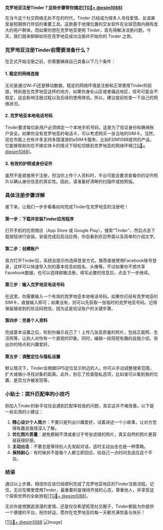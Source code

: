 **克罗地亚注册Tinder？这些步骤帮你搞定[[TG💪+ @esim1088](https://t.me/s/esim1088)]**

在当今这个社交网络无处不在的时代，Tinder 已经成为很多人寻找爱情、友谊甚至是短期旅行伴侣的重要工具。这款基于地理位置的交友软件在全球范围内拥有庞大的用户群体，而如果你想在克罗地亚使用 Tinder，首先得解决注册问题。今天，我们就来聊聊如何在克罗地亚成功注册并开始你的 Tinder 之旅。

### **克罗地亚注册Tinder前需要准备什么？**

在正式开始注册之前，你需要确保自己具备以下几个条件：

#### **1. 稳定的网络连接**
无论是通过Wi-Fi还是移动数据，稳定的网络环境是注册和正常使用Tinder的前提。特别是在克罗地亚这样的地方，如果你身处山区或者偏远地区，信号可能会不稳定，这会影响注册过程以及后续的使用体验。所以，建议提前检查一下自己的网络状况。

#### **2. 克罗地亚本地电话号码**
Tinder要求每位新用户必须绑定一个本地手机号码，这是为了验证身份和确保账户安全。如果你没有克罗地亚的电话卡，可以考虑购买一张当地的SIM卡。当然，现在市面上也有许多支持多国漫游的eSIM卡服务，比如ESIM1088提供的产品，它能够帮助你在不换实体卡的情况下轻松切换到克罗地亚的网络环境[[TG💪+ @esim1088](https://t.me/s/esim1088)]。

#### **3. 有效的护照或身份证件**
虽然不是直接用于注册，但当你上传个人资料时，平台可能会要求查看你的证件照片以确认身份信息的真实性。因此，请准备好清晰的扫描件或拍照版。

### **具体注册步骤详解**

接下来，让我们一步步看看如何完成Tinder在克罗地亚的注册吧！

#### **第一步：下载并安装Tinder应用程序**
打开手机的应用商店（App Store 或 Google Play），搜索“Tinder”，然后点击下载按钮进行安装。安装完成后启动应用，你会看到欢迎界面以及简单的介绍文字。

#### **第二步：创建账户**
首次打开Tinder后，系统会提示你选择登录方式。推荐直接使用Facebook账号登录，这样可以快速导入你的基本信息如姓名、头像等。不过如果你不想共享Facebook数据，也可以选择邮箱注册。填写必要的信息后，点击下一步继续。

#### **第三步：输入克罗地亚电话号码**
在这里，你需要输入一个有效的克罗地亚本地电话号码。如果你已经有克罗地亚的SIM卡，直接输入即可；如果没有，则可以先获取一张临时的克罗地亚号码。记得保留接收到的验证码短信，因为这是验证账户的关键步骤。

#### **第四步：完善个人资料**
完成基本设置之后，轮到你展示自己了！上传几张高质量的照片，包括正面照、生活照等，让别人对你有一个直观的印象。同时，编辑一段简短有趣的自我介绍，突出你的特点和兴趣爱好。

#### **第五步：调整定位与隐私设置**
默认情况下，Tinder会根据GPS定位显示附近的人。你可以手动调整搜索范围，扩大或缩小寻找对象的距离。此外，别忘了检查隐私选项，比如谁可以看到我的位置、是否允许被发现等。

### **小贴士：提升匹配率的小技巧**

刚加入Tinder的新手往往会遇到匹配率较低的问题，其实这并不难改善。以下是一些实用的小建议：

1. **精心设计个人简介**：不要只是列出兴趣爱好，试着讲述一个小故事，让对方觉得有趣且值得深入了解。
2. **优化照片质量**：避免模糊不清或者过于夸张滤镜的照片，真实自然的照片更容易获得好感。
3. **主动出击**：不要总是等待别人先发起对话，适时主动出击也是一种策略。
4. **保持耐心**：有时候并不是每个人都立即回应，给自己一点时间去适应这个平台。

### **结语**

通过以上步骤，相信你应该已经顺利完成了克罗地亚地区的Tinder注册流程。记住，无论在哪里使用Tinder，最重要的是保持开放的心态，尊重他人，并享受这个探索世界的全新旅程[[TG💪+ @esim1088](https://t.me/s/esim1088)]。

无论你是想邂逅浪漫的爱情，还是仅仅希望拓宽社交圈子，Tinder都能为你提供一个便捷的平台。祝你好运，愿你在克罗地亚的每一天都充满惊喜与快乐！

[[TG💪+ @esim1088](https://t.me/s/esim1088) ![Image](https://i.postimg.cc/4NQfJmqS/Snipaste-2025-05-13-00-14-12.png)]